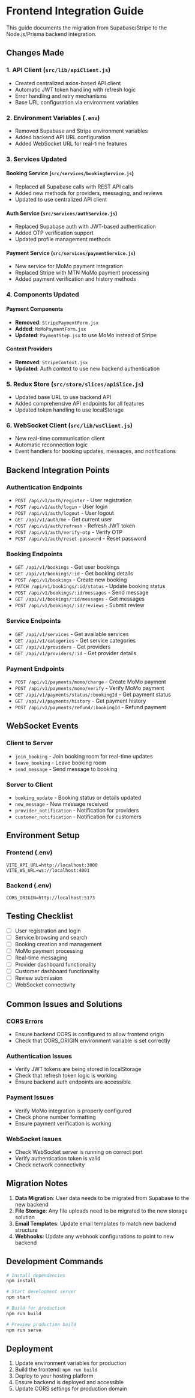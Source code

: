 # Frontend Integration Guide

This guide documents the migration from Supabase/Stripe to the Node.js/Prisma backend integration.

## Changes Made

### 1. API Client (`src/lib/apiClient.js`)
- Created centralized axios-based API client
- Automatic JWT token handling with refresh logic
- Error handling and retry mechanisms
- Base URL configuration via environment variables

### 2. Environment Variables (`.env`)
- Removed Supabase and Stripe environment variables
- Added backend API URL configuration
- Added WebSocket URL for real-time features

### 3. Services Updated

#### Booking Service (`src/services/bookingService.js`)
- Replaced all Supabase calls with REST API calls
- Added new methods for providers, messaging, and reviews
- Updated to use centralized API client

#### Auth Service (`src/services/authService.js`)
- Replaced Supabase auth with JWT-based authentication
- Added OTP verification support
- Updated profile management methods

#### Payment Service (`src/services/paymentService.js`)
- New service for MoMo payment integration
- Replaced Stripe with MTN MoMo payment processing
- Added payment verification and history methods

### 4. Components Updated

#### Payment Components
- **Removed**: `StripePaymentForm.jsx`
- **Added**: `MoMoPaymentForm.jsx`
- **Updated**: `PaymentStep.jsx` to use MoMo instead of Stripe

#### Context Providers
- **Removed**: `StripeContext.jsx`
- **Updated**: Auth context to use new backend authentication

### 5. Redux Store (`src/store/slices/apiSlice.js`)
- Updated base URL to use backend API
- Added comprehensive API endpoints for all features
- Updated token handling to use localStorage

### 6. WebSocket Client (`src/lib/wsClient.js`)
- New real-time communication client
- Automatic reconnection logic
- Event handlers for booking updates, messages, and notifications

## Backend Integration Points

### Authentication Endpoints
- `POST /api/v1/auth/register` - User registration
- `POST /api/v1/auth/login` - User login
- `POST /api/v1/auth/logout` - User logout
- `GET /api/v1/auth/me` - Get current user
- `POST /api/v1/auth/refresh` - Refresh JWT token
- `POST /api/v1/auth/verify-otp` - Verify OTP
- `POST /api/v1/auth/reset-password` - Reset password

### Booking Endpoints
- `GET /api/v1/bookings` - Get user bookings
- `GET /api/v1/bookings/:id` - Get booking details
- `POST /api/v1/bookings` - Create new booking
- `PATCH /api/v1/bookings/:id/status` - Update booking status
- `POST /api/v1/bookings/:id/messages` - Send message
- `GET /api/v1/bookings/:id/messages` - Get messages
- `POST /api/v1/bookings/:id/reviews` - Submit review

### Service Endpoints
- `GET /api/v1/services` - Get available services
- `GET /api/v1/categories` - Get service categories
- `GET /api/v1/providers` - Get providers
- `GET /api/v1/providers/:id` - Get provider details

### Payment Endpoints
- `POST /api/v1/payments/momo/charge` - Create MoMo payment
- `POST /api/v1/payments/momo/verify` - Verify MoMo payment
- `GET /api/v1/payments/status/:bookingId` - Get payment status
- `GET /api/v1/payments/history` - Get payment history
- `POST /api/v1/payments/refund/:bookingId` - Refund payment

## WebSocket Events

### Client to Server
- `join_booking` - Join booking room for real-time updates
- `leave_booking` - Leave booking room
- `send_message` - Send message to booking

### Server to Client
- `booking_update` - Booking status or details updated
- `new_message` - New message received
- `provider_notification` - Notification for providers
- `customer_notification` - Notification for customers

## Environment Setup

### Frontend (.env)
```env
VITE_API_URL=http://localhost:3000
VITE_WS_URL=ws://localhost:4001
```

### Backend (.env)
```env
CORS_ORIGIN=http://localhost:5173
```

## Testing Checklist

- [ ] User registration and login
- [ ] Service browsing and search
- [ ] Booking creation and management
- [ ] MoMo payment processing
- [ ] Real-time messaging
- [ ] Provider dashboard functionality
- [ ] Customer dashboard functionality
- [ ] Review submission
- [ ] WebSocket connectivity

## Common Issues and Solutions

### CORS Errors
- Ensure backend CORS is configured to allow frontend origin
- Check that CORS_ORIGIN environment variable is set correctly

### Authentication Issues
- Verify JWT tokens are being stored in localStorage
- Check that refresh token logic is working
- Ensure backend auth endpoints are accessible

### Payment Issues
- Verify MoMo integration is properly configured
- Check phone number formatting
- Ensure payment verification is working

### WebSocket Issues
- Check WebSocket server is running on correct port
- Verify authentication token is valid
- Check network connectivity

## Migration Notes

1. **Data Migration**: User data needs to be migrated from Supabase to the new backend
2. **File Storage**: Any file uploads need to be migrated to the new storage solution
3. **Email Templates**: Update email templates to match new backend structure
4. **Webhooks**: Update any webhook configurations to point to new backend

## Development Commands

```bash
# Install dependencies
npm install

# Start development server
npm start

# Build for production
npm run build

# Preview production build
npm run serve
```

## Deployment

1. Update environment variables for production
2. Build the frontend: `npm run build`
3. Deploy to your hosting platform
4. Ensure backend is deployed and accessible
5. Update CORS settings for production domain
